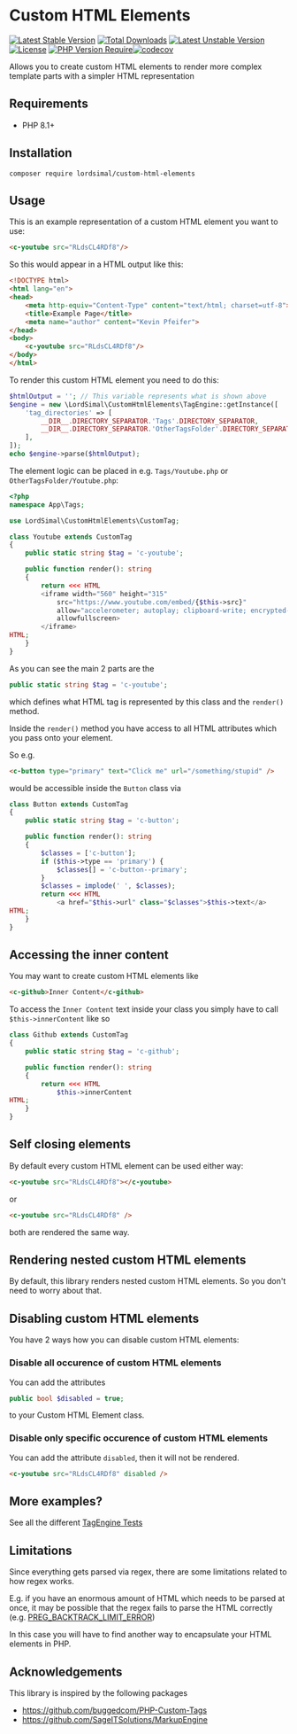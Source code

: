 # Custom HTML Elements

[![Latest Stable Version](https://poser.pugx.org/lordsimal/custom-html-elements/v)](https://packagist.org/packages/lordsimal/custom-html-elements) [![Total Downloads](https://poser.pugx.org/lordsimal/custom-html-elements/downloads)](https://packagist.org/packages/lordsimal/custom-html-elements) [![Latest Unstable Version](https://poser.pugx.org/lordsimal/custom-html-elements/v/unstable)](https://packagist.org/packages/lordsimal/custom-html-elements) [![License](https://poser.pugx.org/lordsimal/custom-html-elements/license)](https://packagist.org/packages/lordsimal/custom-html-elements) [![PHP Version Require](https://poser.pugx.org/lordsimal/custom-html-elements/require/php)](https://packagist.org/packages/lordsimal/custom-html-elements)[![codecov](https://codecov.io/gh/LordSimal/custom-html-elements/graph/badge.svg?token=dMo14KjnhP)](https://codecov.io/gh/LordSimal/custom-html-elements)

Allows you to create custom HTML elements to render more complex template parts with a simpler HTML representation

## Requirements

* PHP 8.1+

## Installation

```shell
composer require lordsimal/custom-html-elements
```

## Usage

This is an example representation of a custom HTML element you want to use:

```html
<c-youtube src="RLdsCL4RDf8"/>
```

So this would appear in a HTML output like this:

```html
<!DOCTYPE html>
<html lang="en">
<head>
    <meta http-equiv="Content-Type" content="text/html; charset=utf-8">
    <title>Example Page</title>
    <meta name="author" content="Kevin Pfeifer">
</head>
<body> 
    <c-youtube src="RLdsCL4RDf8"/>
</body>
</html>
```

To render this custom HTML element you need to do this:

```php
$htmlOutput = ''; // This variable represents what is shown above
$engine = new \LordSimal\CustomHtmlElements\TagEngine::getInstance([
    'tag_directories' => [
        __DIR__.DIRECTORY_SEPARATOR.'Tags'.DIRECTORY_SEPARATOR,
        __DIR__.DIRECTORY_SEPARATOR.'OtherTagsFolder'.DIRECTORY_SEPARATOR,
    ],
]);
echo $engine->parse($htmlOutput);
```

The element logic can be placed in e.g. `Tags/Youtube.php` or `OtherTagsFolder/Youtube.php`:

```php
<?php
namespace App\Tags;

use LordSimal\CustomHtmlElements\CustomTag;

class Youtube extends CustomTag 
{
    public static string $tag = 'c-youtube';

    public function render(): string
    {
        return <<< HTML
        <iframe width="560" height="315" 
            src="https://www.youtube.com/embed/{$this->src}" 
            allow="accelerometer; autoplay; clipboard-write; encrypted-media; gyroscope; picture-in-picture" 
            allowfullscreen>
        </iframe>
HTML;
    }
}
```

As you can see the main 2 parts are the 

```php
public static string $tag = 'c-youtube';
```

which defines what HTML tag is represented by this class and the `render()` method.

Inside the `render()` method you have access to all HTML attributes which you pass onto your element.

So e.g.

```html
<c-button type="primary" text="Click me" url="/something/stupid" />
```

would be accessible inside the `Button` class via

```php
class Button extends CustomTag
{
    public static string $tag = 'c-button';

    public function render(): string
    {
        $classes = ['c-button'];
        if ($this->type == 'primary') {
            $classes[] = 'c-button--primary';
        }
        $classes = implode(' ', $classes);
        return <<< HTML
            <a href="$this->url" class="$classes">$this->text</a>
HTML;
    }
}
```

## Accessing the inner content

You may want to create custom HTML elements like
```html
<c-github>Inner Content</c-github>
```

To access the `Inner Content` text inside your class you simply have to call `$this->innerContent` like so

```php
class Github extends CustomTag
{
    public static string $tag = 'c-github';

    public function render(): string
    {
        return <<< HTML
            $this->innerContent
HTML;
    }
}
```

## Self closing elements

By default every custom HTML element can be used either way:

```html
<c-youtube src="RLdsCL4RDf8"></c-youtube>
```
or
```html
<c-youtube src="RLdsCL4RDf8" />
```

both are rendered the same way.

## Rendering nested custom HTML elements

By default, this library renders nested custom HTML elements. So you don't need to worry about that.

## Disabling custom HTML elements

You have 2 ways how you can disable custom HTML elements:

### Disable all occurence of custom HTML elements

You can add the attributes 

```php
public bool $disabled = true;
```

to your Custom HTML Element class.

### Disable only specific occurence of custom HTML elements

You can add the attribute `disabled`, then it will not be rendered.

```html
<c-youtube src="RLdsCL4RDf8" disabled />
```

## More examples?

See all the different [TagEngine Tests](https://github.com/LordSimal/custom-html-elements/blob/main/tests/TagEngine/)

## Limitations

Since everything gets parsed via regex, there are some limitations related to how regex works.

E.g. if you have an enormous amount of HTML which needs to be parsed at once, it may be possible that the regex fails to parse the HTML correctly (e.g. [PREG_BACKTRACK_LIMIT_ERROR](https://www.php.net/manual/en/function.preg-last-error.php#refsect1-function.preg-last-error-returnvalues))

In this case you will have to find another way to encapsulate your HTML elements in PHP.

## Acknowledgements

This library is inspired by the following packages

* https://github.com/buggedcom/PHP-Custom-Tags
* https://github.com/SageITSolutions/MarkupEngine